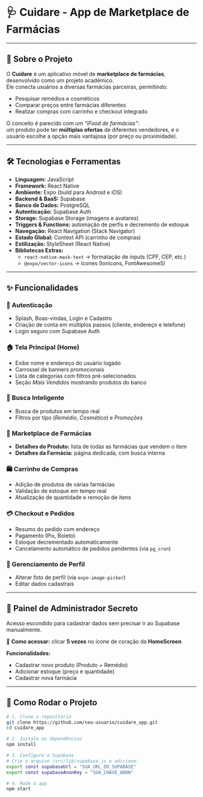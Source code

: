 # 🩺 Cuidare - App de Marketplace de Farmácias

---

## 📖 Sobre o Projeto

O **Cuidare** é um aplicativo móvel de **marketplace de farmácias**, desenvolvido como um projeto acadêmico.  
Ele conecta usuários a diversas farmácias parceiras, permitindo:

- Pesquisar remédios e cosméticos  
- Comparar preços entre farmácias diferentes  
- Realizar compras com carrinho e checkout integrado  

O conceito é parecido com um *“iFood de farmácias”*:  
um produto pode ter **múltiplas ofertas** de diferentes vendedores, e o usuário escolhe a opção mais vantajosa (por preço ou proximidade).  

---

## 🛠️ Tecnologias e Ferramentas

- **Linguagem:** JavaScript  
- **Framework:** React Native  
- **Ambiente:** Expo (build para Android e iOS)  
- **Backend & BaaS:** Supabase  
- **Banco de Dados:** PostgreSQL  
- **Autenticação:** Supabase Auth  
- **Storage:** Supabase Storage (imagens e avatares)  
- **Triggers & Functions:** automação de perfis e decremento de estoque  
- **Navegação:** React Navigation (Stack Navigator)  
- **Estado Global:** Context API (carrinho de compras)  
- **Estilização:** StyleSheet (React Native)  
- **Bibliotecas Extras:**  
  - `react-native-mask-text` → formatação de inputs (CPF, CEP, etc.)  
  - `@expo/vector-icons` → ícones (Ionicons, FontAwesome5)  

---

## ✨ Funcionalidades

### 🔐 Autenticação
- Splash, Boas-vindas, Login e Cadastro  
- Criação de conta em múltiplos passos (cliente, endereço e telefone)  
- Login seguro com Supabase Auth  

### 🏠 Tela Principal (Home)
- Exibe nome e endereço do usuário logado  
- Carrossel de banners promocionais  
- Lista de categorias com filtros pré-selecionados  
- Seção *Mais Vendidos* mostrando produtos do banco  

### 🔎 Busca Inteligente
- Busca de produtos em tempo real  
- Filtros por tipo (*Remédio*, *Cosmético*) e *Promoções*  

### 🛒 Marketplace de Farmácias
- **Detalhes do Produto:** lista de todas as farmácias que vendem o item  
- **Detalhes da Farmácia:** página dedicada, com busca interna  

### 🛍️ Carrinho de Compras
- Adição de produtos de várias farmácias  
- Validação de estoque em tempo real  
- Atualização de quantidade e remoção de itens  

### 💳 Checkout e Pedidos
- Resumo do pedido com endereço  
- Pagamento (Pix, Boleto)  
- Estoque decrementado automaticamente  
- Cancelamento automático de pedidos pendentes (via `pg_cron`)  

### 👤 Gerenciamento de Perfil
- Alterar foto de perfil (via `expo-image-picker`)  
- Editar dados cadastrais  

---

## 🔑 Painel de Administrador Secreto

Acesso escondido para cadastrar dados sem precisar ir ao Supabase manualmente.  

📌 **Como acessar:** clicar **5 vezes** no ícone de coração da **HomeScreen**  

**Funcionalidades:**  
- Cadastrar novo produto (Produto + Remédio)  
- Adicionar estoque (preço e quantidade)  
- Cadastrar nova farmácia  

---

## 🚀 Como Rodar o Projeto

```bash
# 1. Clone o repositório
git clone https://github.com/seu-usuario/cuidare_app.git
cd cuidare_app

# 2. Instale as dependências
npm install

# 3. Configure o Supabase
# Crie o arquivo /src/lib/supabase.js e adicione:
export const supabaseUrl = "SUA_URL_DO_SUPABASE"
export const supabaseAnonKey = "SUA_CHAVE_ANON"

# 4. Rode o app
npm start
